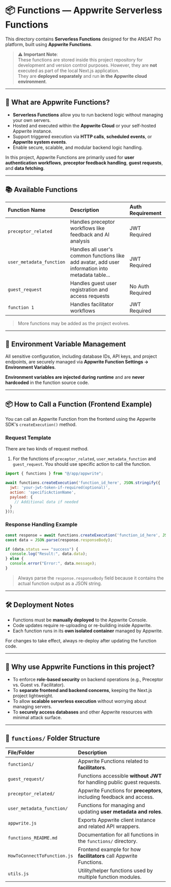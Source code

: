 # 📦 Functions — Appwrite Serverless Functions

This directory contains **Serverless Functions** designed for the ANSAT Pro platform, built using **Appwrite Functions**.

> ⚠️ **Important Note**:  
> These functions are stored inside this project repository for development and version control purposes. However, they are **not** executed as part of the local Next.js application.  
> They are **deployed separately** and run **in the Appwrite cloud environment**.

---

## 🚀 What are Appwrite Functions?

- **Serverless Functions** allow you to run backend logic without managing your own servers.
- Hosted and executed within the **Appwrite Cloud** or your self-hosted Appwrite instance.
- Support triggered execution via **HTTP calls**, **scheduled events**, or **Appwrite system events**.
- Enable secure, scalable, and modular backend logic handling.

In this project, Appwrite Functions are primarily used for **user authentication workflows**, **preceptor feedback handling**, **guest requests**, and **data fetching**.



---

## 📚 Available Functions

| Function Name            | Description                                                                                      | Auth Requirement |
| :----------------------- | :----------------------------------------------------------------------------------------------- | :--------------- |
| `preceptor_related`      | Handles preceptor workflows like feedback and AI analysis                                        | JWT Required     |
| `user_metadata_function` | Handles all user's common functions like add avatar, add user information into metadata table... | JWT Required     |
| `guest_request`          | Handles guest user registration and access requests                                              | No Auth Required |
| `function 1`          | Handles facilitator workflows                                            | JWT Required |

> More functions may be added as the project evolves.



---

## 🔐 Environment Variable Management

All sensitive configuration, including database IDs, API keys, and project endpoints, are securely managed via **Appwrite Function Settings → Environment Variables**.

**Environment variables are injected during runtime** and are **never hardcoded** in the function source code.



---

## 📦 How to Call a Function (Frontend Example)

You can call an Appwrite Function from the frontend using the Appwrite SDK's `createExecution()` method.

### Request Template

There are two kinds of request method.

1. For the functions of  `preceptor_related`, `user_metadata_function` and `guest_request`. You should use specific action to call the function. 

```js
import { functions } from "@/app/appwrite";

await functions.createExecution('function_id_here', JSON.stringify({
  jwt: 'your-jwt-token-if-required(optional)',
  action: 'specificActionName',
  payload: {
    // Additional data if needed
  }
}));
```

### Response Handling Example

```js
const response = await functions.createExecution('function_id_here', JSON.stringify({...}));
const data = JSON.parse(response.responseBody);

if (data.status === "success") {
  console.log("Result:", data.data);
} else {
  console.error("Error:", data.message);
}
```

> Always parse the `response.responseBody` field because it contains the actual function output as a JSON string.



---

## 🛠 Deployment Notes

- Functions must be **manually deployed** to the Appwrite Console.
- Code updates require re-uploading or re-building inside Appwrite.
- Each function runs in its **own isolated container** managed by Appwrite.

For changes to take effect, always re-deploy after updating the function code.



---

## 🧩 Why use Appwrite Functions in this project?

- To enforce **role-based security** on backend operations (e.g., Preceptor vs. Guest vs. Facilitator).
- To **separate frontend and backend concerns**, keeping the Next.js project lightweight.
- To allow **scalable serverless execution** without worrying about managing servers.
- To **securely access databases** and other Appwrite resources with minimal attack surface.



---

## 📁 `functions/` Folder Structure

| File/Folder                 | Description                                                              |
| :-------------------------- | :----------------------------------------------------------------------- |
| `function1/`                | Appwrite Functions related to **facilitators**.                          |
| `guest_request/`            | Functions accessible **without JWT** for handling public guest requests. |
| `preceptor_related/`        | Appwrite Functions for **preceptors**, including feedback and access.    |
| `user_metadata_function/`   | Functions for managing and updating **user metadata and roles**.         |
| `appwrite.js`               | Exports Appwrite client instance and related API wrappers.               |
| `functions_README.md`       | Documentation for all functions in the `functions/` directory.           |
| `HowToConnectToFunction.js` | Frontend example for how **facilitators** call Appwrite Functions.       |
| `utils.js`                  | Utility/helper functions used by multiple function modules.              |

